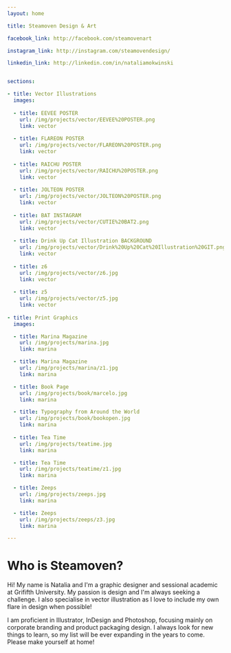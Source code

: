 ```yaml
---
layout: home

title: Steamoven Design & Art

facebook_link: http://facebook.com/steamovenart

instagram_link: http://instagram.com/steamovendesign/

linkedin_link: http://linkedin.com/in/nataliamokwinski


sections: 

- title: Vector Illustrations
  images:
 
  - title: EEVEE POSTER
    url: /img/projects/vector/EEVEE%20POSTER.png
    link: vector
    
  - title: FLAREON POSTER
    url: /img/projects/vector/FLAREON%20POSTER.png
    link: vector
    
  - title: RAICHU POSTER
    url: /img/projects/vector/RAICHU%20POSTER.png
    link: vector
    
  - title: JOLTEON POSTER
    url: /img/projects/vector/JOLTEON%20POSTER.png
    link: vector
    
  - title: BAT INSTAGRAM
    url: /img/projects/vector/CUTIE%20BAT2.png
    link: vector
    
  - title: Drink Up Cat Illustration BACKGROUND
    url: /img/projects/vector/Drink%20Up%20Cat%20Illustration%20GIT.png
    link: vector
    
  - title: z6
    url: /img/projects/vector/z6.jpg
    link: vector
    
  - title: z5
    url: /img/projects/vector/z5.jpg
    link: vector
    
- title: Print Graphics
  images: 

  - title: Marina Magazine
    url: /img/projects/marina.jpg
    link: marina

  - title: Marina Magazine
    url: /img/projects/marina/z1.jpg
    link: marina

  - title: Book Page
    url: /img/projects/book/marcelo.jpg
    link: marina

  - title: Typography from Around the World
    url: /img/projects/book/bookopen.jpg
    link: marina
    
  - title: Tea Time
    url: /img/projects/teatime.jpg
    link: marina

  - title: Tea Time
    url: /img/projects/teatime/z1.jpg
    link: marina

  - title: Zeeps
    url: /img/projects/zeeps.jpg
    link: marina

  - title: Zeeps
    url: /img/projects/zeeps/z3.jpg
    link: marina

---
```


# Who is Steamoven?

Hi! My name is Natalia and I'm a graphic designer and sessional academic at Grififth University. My passion is design and I'm always seeking a challenge. I also specialise in vector illustration as I love to include my own flare in design when possible!

I am proficient in Illustrator, InDesign and Photoshop, focusing mainly on corporate branding and product packaging design. I always look for new things to learn, so my list will be ever expanding in the years to come. Please make yourself at home!
